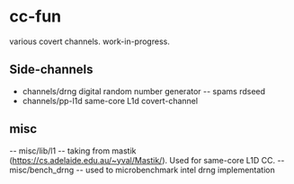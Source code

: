 # cc-fun
various covert channels. work-in-progress.

## Side-channels
- channels/drng digital random number generator -- spams rdseed
- channels/pp-l1d same-core L1d covert-channel

## misc
-- misc/lib/l1 -- taking from mastik (https://cs.adelaide.edu.au/~yval/Mastik/). Used for same-core L1D CC.
-- misc/bench_drng -- used to microbenchmark intel drng implementation
